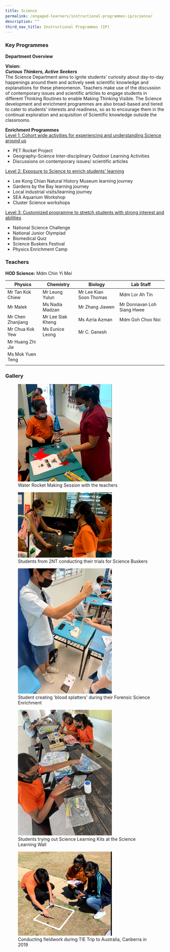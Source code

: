 ```yaml
---
title: Science
permalink: /engaged-learners/instructional-programmes-ip/science/
description: ""
third_nav_title: Instructional Programmes (IP)
---
```

### Key Programmes

**Department Overview** 

**Vision:** <br>
**_Curious Thinkers, Active Seekers_** <br>
The Science Department aims to ignite students’ curiosity about day-to-day happenings around them and actively seek scientific knowledge and explanations for these phenomenon. Teachers make use of the discussion of contemporary issues and scientific articles to engage students in different Thinking Routines to enable Making Thinking Visible. The Science development and enrichment programmes are also broad-based and tiered to cater to students’ interests and readiness, so as to encourage them in the continual exploration and acquisition of Scientific knowledge outside the classrooms.

**Enrichment Programmes** <br>
<u> Level 1: Cohort wide activities for experiencing and understanding Science around us </u>
* PET Rocket Project
* Geography-Science Inter-disciplinary Outdoor Learning Activities
* Discussions on contemporary issues/ scientific articles

<u> Level 2: Exposure to Science to enrich students’ learning </u>
* Lee Kong Chian Natural History Museum learning journey
* Gardens by the Bay learning journey
* Local industrial visits/learning journey
* SEA Aquarium Workshop
* Cluster Science workshops

<u> Level 3: Customized programme to stretch students with strong interest and abilities </u> 
* National Science Challenge
* National Junior Olympiad
* Biomedical Quiz
* Science Buskers Festival
* Physics Enrichment Camp

### Teachers

**HOD Science:** Mdm Chin Yi Mei

| Physics | Chemistry | Biology | Lab Staff |
|---|---|---|---|
| Mr Tan Kok Chiew | Mr Leung Yulun | Mr Lee Kian Soon Thomas | Mdm Lor Ah Tin |
| Mr Malek | Ms Nadia Madzan | Mr Zhang Jiawen | Mr Donnavan Loh Siang Hwee |
| Mr Chen Zhanjiang | Mr Lee Siak Kheng | Ms Azria Azman | Mdm Goh Choo Noi |
| Mr Chua Kok Yew | Ms Eunice Leong | Mr C. Ganesh |  |
| Mr Huang Zhi Jie |  |  |  |
| Ms Mok Yuen Teng |  |  |  |
| | | |

### Gallery

<figure>
<img src="/images/Science-1.png" 
    style="width:70%">
<figcaption> Water Rocket Making Session with the teachers </figcaption>
</figure>

<figure>
<img src="/images/Science-2.png" 
    style="width:70%">
<figcaption> Students from 2NT conducting their trials for Science Buskers </figcaption>
</figure>

<figure>
<img src="/images/IMG_7855.jpg" 
    style="width:70%">
<figcaption> Student creating 'blood splatters' during their Forensic Science Enrichment </figcaption>
</figure>

<figure>
<img src="/images/IMG_8771.jpg" 
    style="width:70%">
<figcaption> Students trying out Science Learning Kits at the Science Learning Wall </figcaption>
</figure>

<figure>
<img src="/images/Science-5.png" 
    style="width:70%">
<figcaption> Conducting fieldwork during TIE Trip to Australia, Canberra in 2019 </figcaption>
</figure>

